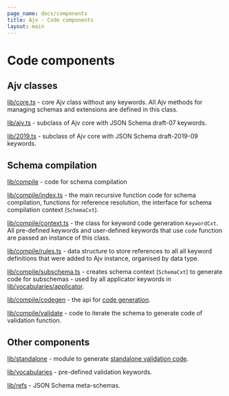 ```yaml
---
page_name: docs/components
title: Ajv - Code components
layout: main
---
```

# Code components

## Ajv classes

[lib/core.ts](../lib/core.ts) - core Ajv class without any keywords. All Ajv methods for managing schemas and extensions are defined in this class.

[lib/ajv.ts](../lib/ajv.ts) - subclass of Ajv core with JSON Schema draft-07 keywords.

[lib/2019.ts](../lib/2019.ts) - subclass of Ajv core with JSON Schema draft-2019-09 keywords.

## Schema compilation

[lib/compile](../lib/compile) - code for schema compilation

[lib/compile/index.ts](../lib/compile/index.ts) - the main recursive function code for schema compilation, functions for reference resolution, the interface for schema compilation context (`SchemaCxt`).

[lib/compile/context.ts](../lib/compile/context.ts) - the class for keyword code generation `KeywordCxt`. All pre-defined keywords and user-defined keywords that use `code` function are passed an instance of this class.

[lib/compile/rules.ts](../lib/compile/rules.ts) - data structure to store references to all all keyword definitions that were added to Ajv instance, organised by data type.

[lib/compile/subschema.ts](../lib/compile/subschema.ts) - creates schema context (`SchemaCxt`) to generate code for subschemas - used by all applicator keywords in [lib/vocabularies/applicator](../lib/vocabularies/applicator).

[lib/compile/codegen](../lib/compile/codegen) - the api for [code generation](./codegen.html).

[lib/compile/validate](../lib/compile/validate) - code to iterate the schema to generate code of validation function.

## Other components

[lib/standalone](../lib/standalone) - module to generate [standalone validation code](./standalone.html).

[lib/vocabularies](../lib/vocabularies) - pre-defined validation keywords.

[lib/refs](../lib/refs) - JSON Schema meta-schemas.
